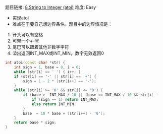 题目链接: [8.String to Integer (atoi)][1]
难度: Easy

- 实现atoi
- 难点在于要自己想边界条件。题目中的边界情况是：

1. 开头可以有空格
2. 可带一个+-号
3. 尾巴可以跟着其他非数字字符
4. 溢出返回INT_MAX或INT_MIN，数字无效返回0


```cpp
int atoi(const char *str) {
    int sign = 1, base = 0, i = 0;
    while (str[i] == ' ') { i++; }
    if (str[i] == '-' || str[i] == '+') {
        sign = 1 - 2 * (str[i++] == '-'); 
    }
    while (str[i] >= '0' && str[i] <= '9') {
        if (base >  INT_MAX / 10 || (base == INT_MAX / 10 && str[i] - '0' > 7)) {
            if (sign == 1) return INT_MAX;
            else return INT_MIN;
        }
        base  = 10 * base + (str[i++] - '0');
    }
    return base * sign;
}
```

[1]: https://leetcode.com/problems/string-to-integer-atoi/